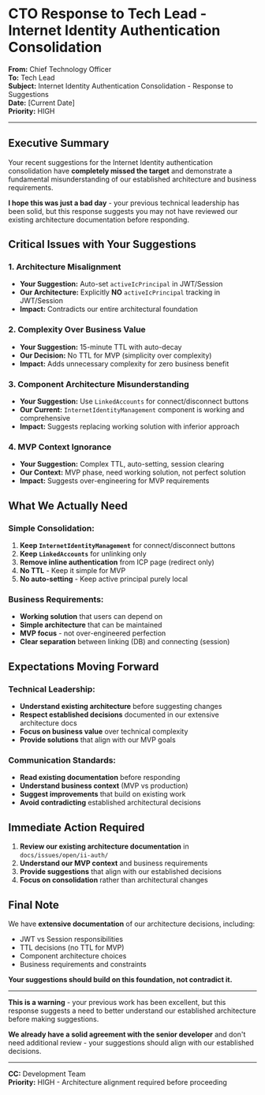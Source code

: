 # CTO Response to Tech Lead - Internet Identity Authentication Consolidation

**From:** Chief Technology Officer  
**To:** Tech Lead  
**Subject:** Internet Identity Authentication Consolidation - Response to Suggestions  
**Date:** [Current Date]  
**Priority:** HIGH

---

## **Executive Summary**

Your recent suggestions for the Internet Identity authentication consolidation have **completely missed the target** and demonstrate a fundamental misunderstanding of our established architecture and business requirements.

**I hope this was just a bad day** - your previous technical leadership has been solid, but this response suggests you may not have reviewed our existing architecture documentation before responding.

## **Critical Issues with Your Suggestions**

### **1. Architecture Misalignment**

- **Your Suggestion:** Auto-set `activeIcPrincipal` in JWT/Session
- **Our Architecture:** Explicitly **NO** `activeIcPrincipal` tracking in JWT/Session
- **Impact:** Contradicts our entire architectural foundation

### **2. Complexity Over Business Value**

- **Your Suggestion:** 15-minute TTL with auto-decay
- **Our Decision:** No TTL for MVP (simplicity over complexity)
- **Impact:** Adds unnecessary complexity for zero business benefit

### **3. Component Architecture Misunderstanding**

- **Your Suggestion:** Use `LinkedAccounts` for connect/disconnect buttons
- **Our Current:** `InternetIdentityManagement` component is working and comprehensive
- **Impact:** Suggests replacing working solution with inferior approach

### **4. MVP Context Ignorance**

- **Your Suggestion:** Complex TTL, auto-setting, session clearing
- **Our Context:** MVP phase, need working solution, not perfect solution
- **Impact:** Suggests over-engineering for MVP requirements

## **What We Actually Need**

### **Simple Consolidation:**

1. **Keep `InternetIdentityManagement`** for connect/disconnect buttons
2. **Keep `LinkedAccounts`** for unlinking only
3. **Remove inline authentication** from ICP page (redirect only)
4. **No TTL** - Keep it simple for MVP
5. **No auto-setting** - Keep active principal purely local

### **Business Requirements:**

- **Working solution** that users can depend on
- **Simple architecture** that can be maintained
- **MVP focus** - not over-engineered perfection
- **Clear separation** between linking (DB) and connecting (session)

## **Expectations Moving Forward**

### **Technical Leadership:**

- **Understand existing architecture** before suggesting changes
- **Respect established decisions** documented in our extensive architecture docs
- **Focus on business value** over technical complexity
- **Provide solutions** that align with our MVP goals

### **Communication Standards:**

- **Read existing documentation** before responding
- **Understand business context** (MVP vs production)
- **Suggest improvements** that build on existing work
- **Avoid contradicting** established architectural decisions

## **Immediate Action Required**

1. **Review our existing architecture documentation** in `docs/issues/open/ii-auth/`
2. **Understand our MVP context** and business requirements
3. **Provide suggestions** that align with our established decisions
4. **Focus on consolidation** rather than architectural changes

## **Final Note**

We have **extensive documentation** of our architecture decisions, including:

- JWT vs Session responsibilities
- TTL decisions (no TTL for MVP)
- Component architecture choices
- Business requirements and constraints

**Your suggestions should build on this foundation, not contradict it.**

---

**This is a warning** - your previous work has been excellent, but this response suggests a need to better understand our established architecture before making suggestions.

**We already have a solid agreement with the senior developer** and don't need additional review - your suggestions should align with our established decisions.

---

**CC:** Development Team  
**Priority:** HIGH - Architecture alignment required before proceeding
